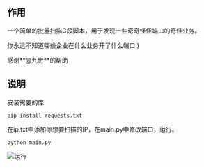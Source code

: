 
## 作用

一个简单的批量扫描C段脚本，用于发现一些奇奇怪怪端口的奇怪业务。

你永远不知道哪些企业在什么业务开了什么端口:)

感谢**@九世**的帮助


## 说明

安装需要的库

```
pip install requests.txt
```

在ip.txt中添加你想要扫描的IP，在main.py中修改端口，运行。

```
python main.py
```


![运行](https://github.com/shangzeng/python_tools/blob/master/C%E6%AE%B5%E6%89%AB%E6%8F%8F/1.png)
